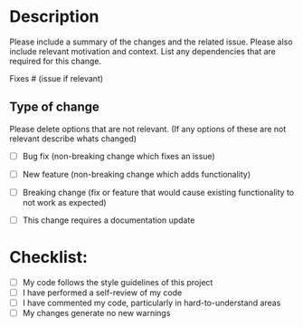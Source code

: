 # Description

Please include a summary of the changes and the related issue. Please also include relevant motivation and context. List any dependencies that are required for this change.

Fixes # (issue if relevant)

## Type of change

Please delete options that are not relevant. (If any options of these are not relevant describe whats changed)

- [ ] Bug fix (non-breaking change which fixes an issue)
- [ ] New feature (non-breaking change which adds functionality)
- [ ] Breaking change (fix or feature that would cause existing functionality to not work as expected)
- [ ] This change requires a documentation update


# Checklist:

- [ ] My code follows the style guidelines of this project
- [ ] I have performed a self-review of my code
- [ ] I have commented my code, particularly in hard-to-understand areas
- [ ] My changes generate no new warnings

